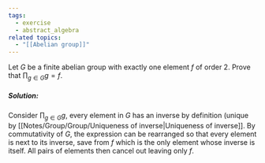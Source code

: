 ```yaml
---
tags:
  - exercise
  - abstract_algebra
related topics:
  - "[[Abelian group]]"
---
```

Let $G$ be a finite abelian group with exactly one element $f$ of order $2$. Prove that $\prod_{g\in G} g = f$.
##### Solution:
Consider $\prod_{g\in G} g$, every element in $G$ has an inverse by definition (unique by [[Notes/Group/Group/Uniqueness of inverse|Uniqueness of inverse]]. By commutativity of $G$, the expression can be rearranged so that every element is next to its inverse, save from $f$ which is the only element whose inverse is itself. All pairs of elements then cancel out leaving only $f$.